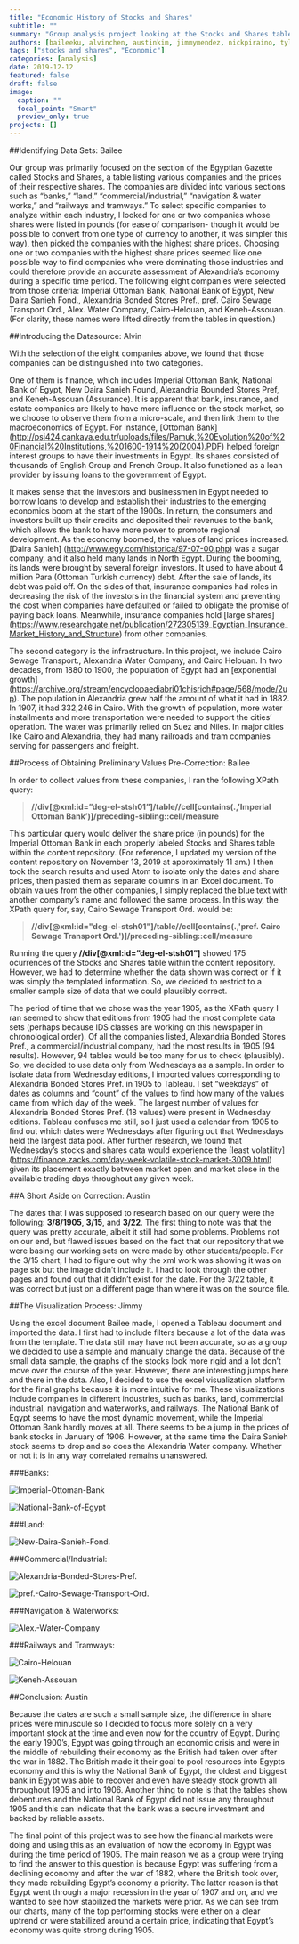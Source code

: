 ```yaml
---
title: "Economic History of Stocks and Shares"
subtitle: ""
summary: "Group analysis project looking at the Stocks and Shares table in 1905"
authors: [baileeku, alvinchen, austinkim, jimmymendez, nickpiraino, tylerkolby]
tags: ["stocks and shares", "Economic"]
categories: [analysis]
date: 2019-12-12
featured: false
draft: false
image:
  caption: ""
  focal_point: "Smart"
  preview_only: true
projects: []
---
```

##Identifying Data Sets: Bailee

Our group was primarily focused on the section of the Egyptian Gazette called Stocks and Shares, a table listing various companies and the prices of their respective shares. The companies are divided into various sections such as “banks,” “land,” “commercial/industrial,” “navigation & water works,” and “railways and tramways.” To select specific companies to analyze within each industry, I looked for one or two companies whose shares were listed in pounds (for ease of comparison- though it would be possible to convert from one type of currency to another, it was simpler this way), then picked the companies with the highest share prices. Choosing one or two companies with the highest share prices seemed like one possible way to find companies who were dominating those industries and could therefore provide an accurate assessment of Alexandria’s economy during a specific time period. The following eight companies were selected from those criteria: Imperial Ottoman Bank, National Bank of Egypt, New Daira Sanieh Fond., Alexandria Bonded Stores Pref., pref. Cairo Sewage Transport Ord., Alex. Water Company, Cairo-Helouan, and Keneh-Assouan. (For clarity, these names were lifted directly from the tables in question.)

##Introducing the Datasource: Alvin

With the selection of the eight companies above, we found that those companies can be distinguished into two categories.

One of them is finance, which includes Imperial Ottoman Bank, National Bank of Egypt, New Daira Sanieh Found, Alexandria Bounded Stores Pref, and Keneh-Assouan (Assurance). It is apparent that bank, insurance, and estate companies are likely to have more influence on the stock market, so we choose to observe them from a micro-scale, and then link them to the macroeconomics of Egypt. For instance, [Ottoman Bank] (http://psi424.cankaya.edu.tr/uploads/files/Pamuk,%20Evolution%20of%20Financial%20Institutions,%201600-1914%20(2004).PDF) helped foreign interest groups to have their investments in Egypt. Its shares consisted of thousands of English Group and French Group. It also functioned as a loan provider by issuing loans to the government of Egypt.

It makes sense that the investors and businessmen in Egypt needed to borrow loans to develop and establish their industries to the emerging economics boom at the start of the 1900s. In return, the consumers and investors built up their credits and deposited their revenues to the bank, which allows the bank to have more power to promote regional development. As the economy boomed, the values of land prices increased. [Daira Sanieh] (http://www.egy.com/historica/97-07-00.php)  was a sugar company, and it also held many lands in North Egypt. During the booming, its lands were brought by several foreign investors. It used to have about 4 million Para (Ottoman Turkish currency) debt. After the sale of lands, its debt was paid off. On the sides of that, insurance companies had roles in decreasing the risk of the investors in the financial system and preventing the cost when companies have defaulted or failed to obligate the promise of paying back loans. Meanwhile, insurance companies hold [large shares] (https://www.researchgate.net/publication/272305139_Egyptian_Insurance_Market_History_and_Structure) from other companies.

The second category is the infrastructure. In this project, we include Cairo Sewage Transport., Alexandria Water Company, and Cairo Helouan. In two decades, from 1880 to 1900, the population of Egypt had an [exponential growth] (https://archive.org/stream/encyclopaediabri01chisrich#page/568/mode/2up). The population in Alexandria grew half the amount of what it had in 1882. In 1907, it had 332,246 in Cairo. With the growth of population, more water installments and more transportation were needed to support the cities’ operation. The water was primarily relied on Suez and Niles. In major cities like Cairo and Alexandria, they had many railroads and tram companies serving for passengers and freight.  

##Process of Obtaining Preliminary Values Pre-Correction: Bailee

In order to collect values from these companies, I ran the following XPath query:

>**//div[@xml:id=”deg-el-stsh01”]/table//cell[contains(.,’Imperial Ottoman Bank’)]/preceding-sibling::cell/measure**

This particular query would deliver the share price (in pounds) for the Imperial Ottoman Bank in each properly labeled Stocks and Shares table within the content repository. (For reference, I updated my version of the content repository on November 13, 2019 at approximately 11 am.) I then took the search results and used Atom to isolate only the dates and share prices, then pasted them as separate columns in an Excel document.
To obtain values from the other companies, I simply replaced the blue text with another company’s name and followed the same process. In this way, the XPath query for, say, Cairo Sewage Transport Ord. would be:

>**//div[@xml:id="deg-el-stsh01"]/table//cell[contains(.,'pref. Cairo Sewage Transport Ord.')]/preceding-sibling::cell/measure**

Running the query **//div[@xml:id=”deg-el-stsh01”]** showed 175 ocurrences of the Stocks and Shares table within the content repository. However, we had to determine whether the data shown was correct or if it was simply the templated information. So, we decided to restrict to a smaller sample size of data that we could plausibly correct.

The period of time that we chose was the year 1905, as the XPath query I ran seemed to show that editions from 1905 had the most complete data sets (perhaps because IDS classes are working on this newspaper in chronological order). Of all the companies listed, Alexandria Bonded Stores Pref., a commercial/industrial company, had the most results in 1905 (94 results). However, 94 tables would be too many for us to check (plausibly). So, we decided to use data only from Wednesdays as a sample. In order to isolate data from Wednesday editions, I imported values corresponding to Alexandria Bonded Stores Pref. in 1905 to Tableau. I set “weekdays” of dates as columns and “count” of the values to find how many of the values came from which day of the week. The largest number of values for Alexandria Bonded Stores Pref. (18 values) were present in Wednesday editions. Tableau confuses me still, so I just used a calendar from 1905 to find out which dates were Wednesdays after figuring out that Wednesdays held the largest data pool. After further research, we found that Wednesday’s stocks and shares data would experience the [least volatility] (https://finance.zacks.com/day-week-volatile-stock-market-3009.html) given its placement exactly between market open and market close in the available trading days throughout any given week.

##A Short Aside on Correction: Austin

The dates that I was supposed to research based on our query were the following: **3/8/1905**, **3/15**, and **3/22**. The first thing to note was that the query was pretty accurate, albeit it still had some problems. Problems not on our end, but flawed issues based on the fact that our repository that we were basing our working sets on were made by other students/people. For the 3/15 chart, I had to figure out why the xml work was showing it was on page six but the image didn’t include it. I had to look through the other pages and found out that it didn’t exist for the date. For the 3/22 table, it was correct but just on a different page than where it was on the source file.

##The Visualization Process: Jimmy

Using the excel document Bailee made, I opened a Tableau document and imported the data. I first had to include filters because a lot of the data was from the template. The data still may have not been accurate, so as a group we decided to use a sample and manually change the data. Because of the small data sample, the graphs of the stocks look more rigid and a lot don’t move over the course of the year. However, there are interesting jumps here and there in the data. Also, I decided to use the excel visualization platform for the final graphs because it is more intuitive for me. These visualizations include companies in different industries, such as banks, land, commercial industrial, navigation and waterworks, and railways. The National Bank of Egypt seems to have the most dynamic movement, while the Imperial Ottoman Bank hardly moves at all. There seems to be a jump in the prices of bank stocks in January of 1906. However, at the same time the Daira Sanieh stock seems to drop and so does the Alexandria Water company. Whether or not it is in any way correlated remains unanswered.

###Banks:

![Imperial-Ottoman-Bank](Imperial-Ottoman-Bank.png "graphs")

![National-Bank-of-Egypt](National-Bank-of-Egypt.png "graphs")

###Land:

![New-Daira-Sanieh-Fond.](New-Daira-Sanieh-Fond.png "graphs")

###Commercial/Industrial:

![Alexandria-Bonded-Stores-Pref.](Alexandria-Bonded-Stores-Pref.png "graphs")

![pref.-Cairo-Sewage-Transport-Ord.](pref-Cairo-Sewage-Transport-Ord.png "graphs")

###Navigation & Waterworks:

![Alex.-Water-Company](Alex-Water-Company.png "graphs")

###Railways and Tramways:

![Cairo-Helouan](Cairo-Helouan.png "graphs")

![Keneh-Assouan](Keneh-Assouan.png "graphs")

##Conclusion: Austin

Because the dates are such a small sample size, the difference in share prices were minuscule so I decided to focus more solely on a very important stock at the time and even now for the country of Egypt. During the early 1900’s, Egypt was going through an economic crisis and were in the middle of rebuilding their economy as the British had taken over after the war in 1882. The British made it their goal to pool resources into Egypts economy and this is why the National Bank of Egypt, the oldest and biggest bank in Egypt was able to recover and even have steady stock growth all throughout 1905 and into 1906. Another thing to note is that the tables show debentures and the National Bank of Egypt did not issue any throughout 1905 and this can indicate that the bank was a secure investment and backed by reliable assets.

The final point of this project was to see how the financial markets were doing and using this as an evaluation of how the economy in Egypt was during the time period of 1905. The main reason we as a group were trying to find the answer to this question is because Egypt was suffering from a declining economy and after the war of 1882, where the British took over, they made rebuilding Egypt’s economy a priority. The latter reason is that Egypt went through a major recession in the year of 1907 and on, and we wanted to see how stabilized the markets were prior. As we can see from our charts, many of the top performing stocks were either on a clear uptrend or were stabilized around a certain price, indicating that Egypt’s economy was quite strong during 1905.
